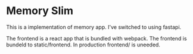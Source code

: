 # Memory Slim

This is a implementation of memory app. I've switched to using fastapi.

The frontend is a react app that is bundled with webpack. The frontend is bundeld to static/frontend. In production frontend/ is uneeded.
